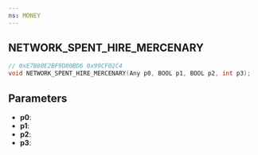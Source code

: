 ```yaml
---
ns: MONEY
---
```

## NETWORK_SPENT_HIRE_MERCENARY

```c
// 0xE7B80E2BF9D80BD6 0x99CF02C4
void NETWORK_SPENT_HIRE_MERCENARY(Any p0, BOOL p1, BOOL p2, int p3);
```


## Parameters
* **p0**: 
* **p1**: 
* **p2**: 
* **p3**: 
